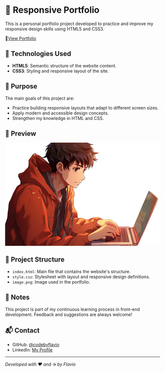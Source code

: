 # 📁 Responsive Portfolio

This is a personal portfolio project developed to practice and improve my responsive design skills using HTML5 and CSS3.

🔗[View Portfolio](https://codebyflavio.github.io/ResponivePortifolio/)

## 🚀 Technologies Used

- **HTML5**: Semantic structure of the website content.
- **CSS3**: Styling and responsive layout of the site.

## 🎯 Purpose

The main goals of this project are:

- Practice building responsive layouts that adapt to different screen sizes.
- Apply modern and accessible design concepts.
- Strengthen my knowledge in HTML and CSS.

## 📸 Preview

![Portfolio Screenshot](image.png)

## 📂 Project Structure

- `index.html`: Main file that contains the website's structure.
- `style.css`: Stylesheet with layout and responsive design definitions.
- `image.png`: Image used in the portfolio.

## 📌 Notes

This project is part of my continuous learning process in front-end development. Feedback and suggestions are always welcome!

## 📬 Contact

- GitHub: [@codebyflavio](https://github.com/codebyflavio)
- LinkedIn: [My Profile](https://www.linkedin.com/in/flavio-rodrigues-de-freitas-905518228/)

---

*Developed with ❤️ and ☕ by Flavio*
